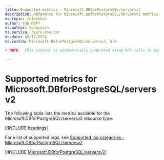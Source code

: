 ```yaml
---
title: Supported metrics - Microsoft.DBforPostgreSQL/serversv2
description: Reference for Microsoft.DBforPostgreSQL/serversv2 metrics in Azure Monitor.
ms.topic: reference
author: EdB-MSFT
ms.author: edbaynash
ms.service: azure-monitor
ms.date: 09/12/2024
ms.custom: Microsoft.DBforPostgreSQL/serversv2, arm

# NOTE:  This content is automatically generated using API calls to Azure. Any edits made on these files will be overwritten in the next run of the script. 

---
```


  
# Supported metrics for Microsoft.DBforPostgreSQL/serversv2
  
The following table lists the metrics available for the Microsoft.DBforPostgreSQL/serversv2 resource type.  
  
  
[!INCLUDE [headings](~/reusable-content/ce-skilling/azure/includes/azure-monitor/reference/metrics/metrics-headings.md)]  
  
  
  
For a list of supported logs, see [Supported log categories - Microsoft.DBforPostgreSQL/serversv2](../supported-logs/microsoft-dbforpostgresql-serversv2-logs.md)  
  
 

[!INCLUDE [Microsoft.DBforPostgreSQL/serversv2](~/reusable-content/ce-skilling/azure/includes/azure-monitor/reference/metrics/microsoft-dbforpostgresql-serversv2-metrics-include.md)]  

